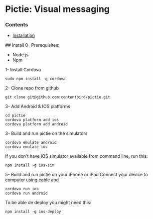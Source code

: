 # Pictie: Visual messaging

### Contents
- [Installation](#install)

##<a name="install"></a> Install
0- Prerequisites:
- Node.js 
- Npm

1- Install Cordova
```
sudo npm install -g cordova
```

2- Clone repo from github
```
git clone git@github.com:contentbird/pictie.git
```

3- Add Android & IOS platforms
```
cd pictie
cordova platform add ios
cordova platform add android
```

3- Build and run pictie on the simulators
```
cordova emulate android
cordova emulate ios
```
If you don't have iOS simulator available from command line, run this:
```
npm install -g ios-sim
```

5- Build and run pictie on your iPhone or iPad
Connect your device to computer using cable and
```
cordova run ios
cordova run android
```
To be able de deploy you might need this:
```
npm install -g ios-deploy
```
